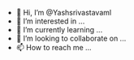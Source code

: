 - 👋 Hi, I’m @Yashsrivastavaml
- 👀 I’m interested in ...
- 🌱 I’m currently learning ...
- 💞️ I’m looking to collaborate on ...
- 📫 How to reach me ...

<!---
Yashsrivastavaml/Yashsrivastavaml is a ✨ special ✨ repository because its `README.md` (this file) appears on your GitHub profile.
You can click the Preview link to take a look at your changes.
--->
